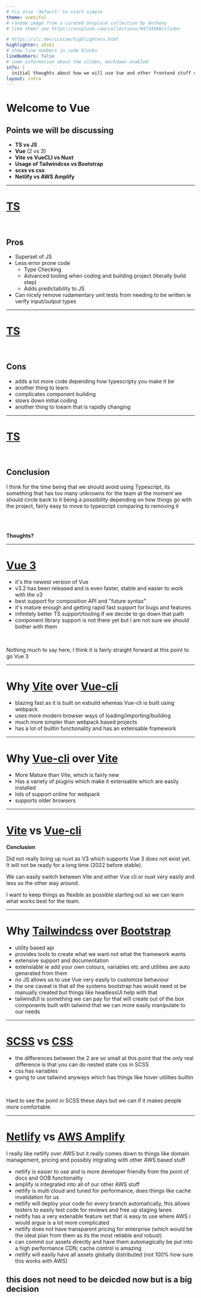 ```yaml
---
# try also 'default' to start simple
theme: vuetiful
# random image from a curated Unsplash collection by Anthony
# like them? see https://unsplash.com/collections/94734566/slidev

# https://sli.dev/custom/highlighters.html
highlighter: shiki
# show line numbers in code blocks
lineNumbers: false
# some information about the slides, markdown enabled
info: |
  initial thoughts about how we will use Vue and other frontend stuff compared to our old approachin rails
layout: intro
---
```


# Welcome to Vue

## Points we will be discussing

- **TS vs JS**
- **Vue** (2 vs 3)
- **Vite vs VueCLI vs Nuxt**
- **Usage of Tailwindcss vs Bootstrap**
- **scss vs css**
- **Netlify vs AWS Amplify**

<!--
Table of contents
-->

---

# [TS](https://www.typescriptlang.org/)

<br>

## Pros

- Superset of JS
- Less error prone code
  - Type Checking
  - Advanced tooling when coding and building project (literally build step)
  - Adds predictability to JS
- Can nicely remove rudamentary unit tests from needing to be written ie verify input/output types

---

# [TS](https://www.typescriptlang.org/)

<br>

## Cons

- adds a lot more code depending how typescripty you make it be
- another thing to learn
- complicates component building
- slows down initial coding
- another thing to loearn that is rapidly changing

---

# [TS](https://www.typescriptlang.org/)

<br>

## Conclusion

I think for the time being that we should avoid using Typescript, its something that has too many unknowns for the team at the moment
we should circle back to it being a possibility depending on how things go with the project, fairly easy to move to typescript comparing to removing it

<br>
<br>

**Thoughts?**

---

# [Vue 3](https://v3.vuejs.org/)

- it's the newest version of Vue
- v3.2 has been released and is even faster, stable and easier to work with the v3
- best support for composition API and "future syntax"
- it's mature enough and getting rapid fast support for bugs and features
- infinitely better TS support/tooling if we decide to go down that path
- component library support is not there yet but I am not sure we should bother with them

<br>

Nothing much to say here, I think it is fairly straight forward at this point to go Vue 3

---

# Why [Vite](https://vitejs.dev/) over [Vue-cli](https://cli.vuejs.org/)

- blazing fast as it is built on esbuild whereas Vue-cli is built using webpack
- uses more modern browser ways of loading/importing/building
- much more simpler than webpack based projects
- has a lot of builtin functionality and has an extensable framework

---

# Why [Vue-cli](https://cli.vuejs.org/) over [Vite](https://vitejs.dev/)

- More Mature than Vite, which is fairly new
- Has a variety of plugins which make it extensable which are easily installed
- lots of support online for webpack
- supports older browsers

---

# [Vite](https://vitejs.dev/) vs [Vue-cli](https://cli.vuejs.org/)

**Conclusion**

Did not really bring up nuxt as V3 which supports Vue 3 does not exist yet. It will not be ready for a long time (2022 before stable).

We can easily switch between Vite and either Vue cli or nuxt very easily and less so the other way around.

I want to keep things as flexible as possible starting out so we can learn what works best for the team.

---

# Why [Tailwindcss](https://tailwindcss.com/) over [Bootstrap](https://getbootstrap.com/)

- utility based api
- provides tools to create what we want not what the framework wants
- extensive support and documentation
- extensiable ie add your own colours, variables etc and utilities are auto generated from them
- no JS allows us to use Vue very easily to customize behaviour
- the one caveat is that all the systems bootstrap has would need ot be manually created but things like headlessUI help with that
- tailwindUI is something we can pay for that will create out of the box components built with tailwind that we can more easily manipulate to our needs

---

# [SCSS](https://sass-lang.com/) vs [CSS](https://developer.mozilla.org/en-US/docs/Web/CSS)

- the differences between the 2 are so small at this point that the only real difference is that you can do nested state css in SCSS
- css has variables
- going to use tailwind anyways which has things like hover utilities builtin

<br>

Hard to see the point in SCSS these days but we can if it makes people more comfortable

---

# [Netlify](https://www.netlify.com/) vs [AWS Amplify](https://aws.amazon.com/amplify/)

I really like netlify over AWS but it really comes down to things like domain management, pricing and possibly intgrating with other AWS based stuff

- netlify is easier to use and is more developer friendly from the point of docs and OOB functionality
- amplify is integrated into all of our other AWS stuff
- netlify is multi cloud and tuned for performance, does things like cache invalidation for us
- netlify will deploy your code for every branch automatically, this allows testers to easily test code for reviews and free up staging lanes
- netlify has a very extenable feature set that is easy to use where AWS i would argue is a lot more complicated
- netlify does not have transparent pricing for enterprise (which would be the ideal plan from them as its the most reliable and robust)
- can commit our assets directly and have them automagically be put into a high performance CDN, cache control is amazing
- netlify will easily have all assets globally distributed (not 100% how sure this works with AWS)

## this does not need to be deicded now but is a big decision
